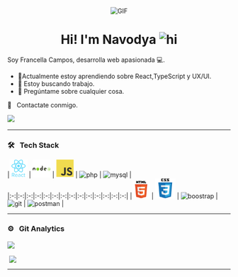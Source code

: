 <p align="center">
<img alt="GIF" src="https://github.com/arsentieva/arsentieva/blob/main/code.gif?raw=true" height="280" />
 <p/>
<h1 align="center"> Hi! I'm Navodya <img src="https://user-images.githubusercontent.com/1303154/88677602-1635ba80-d120-11ea-84d8-d263ba5fc3c0.gif" width="28px" alt="hi"></h1>

Soy Francella Campos, desarrolla web apasionada 💻.

<!-- TODO: Add last video link -->

- :seedling:Actualmente estoy aprendiendo sobre React,TypeScript y UX/UI.
- 🤔 Estoy buscando trabajo.
- :speech_balloon: Pregúntame sobre cualquier cosa.

🤝 &nbsp; Contactate conmigo.

[<img src="https://img.shields.io/badge/linkedin-%230077B5.svg?&style=for-the-badge&logo=linkedin&logoColor=white" />](www.linkedin.com/in/francella-campos-cortéz-290631267)


<hr>

### 🛠 &nbsp; Tech Stack

|<img src="https://raw.githubusercontent.com/devicons/devicon/master/icons/react/react-original-wordmark.svg" width=40>  | <img src="https://raw.githubusercontent.com/devicons/devicon/master/icons/nodejs/nodejs-original-wordmark.svg" width="40">  | <img src="https://raw.githubusercontent.com/devicons/devicon/master/icons/javascript/javascript-original.svg" width="40">   | <img src="https://www.vectorlogo.zone/logos/php/php-ar21.svg" alt="php" width="40">  |  <img src="https://www.vectorlogo.zone/logos/mysql/mysql-ar21.svg" alt="mysql" width="40"> |  
|:-:|:-:|:-:|:-:|:-:|:-:|:-:|:-:|:-:|:-:|:-:|:-:|:-:|:-:|
|<img src="https://raw.githubusercontent.com/devicons/devicon/master/icons/html5/html5-original-wordmark.svg" alt="html5" width="40"> | <img src="https://raw.githubusercontent.com/devicons/devicon/master/icons/css3/css3-original-wordmark.svg" alt="css3" width="45" height="45"/> | <img src="https://www.vectorlogo.zone/logos/getbootstrap/getbootstrap-icon.svg" alt="boostrap" width="40"> |  <img src="https://www.vectorlogo.zone/logos/git-scm/git-scm-icon.svg" alt="git" width="40"> |  <img src="https://www.vectorlogo.zone/logos/visualstudio_code/visualstudio_code-icon.svg" alt="postman" width="40"> |

<hr>

### ⚙️ &nbsp; Git Analytics
 
<p><img align="center" src="https://github-readme-stats.vercel.app/api?username=NavodyaPasqual&theme=dark&show_icons=true" /></p>
<p>&nbsp;<img align="center" src="https://github-readme-stats.vercel.app/api/top-langs/?username=NavodyaPasqual&theme=dark&layout=compact" width="410" /></p>

------
